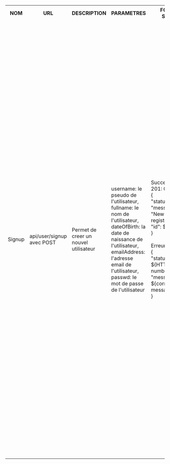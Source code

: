 <table>
    <tr>
        <th>NOM</th>
        <th>URL</th>
        <th>DESCRIPTION</th>
        <th>PARAMETRES</th>
        <th>FORMAT SORTIE</th>
        <th>EXEMPLE SORTIE</th>
        <th>ERREURS POSSIBLES</th>
        <th>AVANCEMENT</th>
        <th>CLASSES / FICHIERS .js</th>
        <th>INFOS SUPPLEMENTAIRES</th>
    </tr>
    <tr>
        <td>Signup</td>
        <td>api/user/signup avec POST</td>
        <td>Permet de creer un nouvel utilisateur</td>
        <td>
            username: le pseudo de l'utilisateur,<br>
            fullname: le nom de l'utilisateur,<br>
            dateOfBirth: la date de naissance de l'utilisateur,<br>
            emailAddress: l'adresse email de l'utilisateur,<br>
            passwd: le mot de passe de l'utilisateur<br>
        </td>
        <td>
            Succes: HTTP 201: Created<br>
            {<br>
                "status": 201,<br>
                "message": "New user registered",<br>
                "id": ${id}<br>
            }<br><br>
            Erreur: <br>
            {<br>
                "status": ${HTTP number},<br>
                "message": ${corresponding message}<br>
            }<br>
        </td>
        <td>
            Succes: HTTP 201: Created<br>
            {<br>
                "status": 201,<br>
                "message": "New user registered",<br>
                "id": 1<br>
            }<br><br>
            Erreur: HTTP 40O: Bad Request<br>
            {<br>
                "status": 400,<br>
                "message": "Missing Fields"<br>
            }<br><br>
            Erreur: HTTP 409: Conflict<br>
            {<br>
                "status": 409,<br>
                "message": "Username already exists"<br>
            }<br><br>
            Erreur: HTTP 409: Conflict<br>
            {<br>
                "status": 409,<br>
                "message": "Email address already exists"<br>
            }<br><br>
            Erreur: HTTP 422: Unprocessable Entity<br>
            {<br>
                "status": 422,<br>
                "message": "Invalid date of birth"<br>
            }<br><br>
            Erreur: HTTP 422: Unprocessable Entity<br>
            {<br>
                "status": 422,<br>
                "message": "Invalid name"<br>
            }<br><br>
            Erreur: HTTP 422: Unprocessable Entity<br>
            {<br>
                "status": 422,<br>
                "message": "Invalid username"<br>
            }<br>
        </td>
        <td>
            Champs manquant -> 400<br>
            Username existe déjà -> 409<br>
            Username au format invalid -> 409<br>
            Email existe déjà -> 409<br>
            Date de naissance au format invalide ou age < 13 ans -> 422<br>
            Nom au format invalide ou nom inapproprie -> 422<br>
        </td>
        <td>Fini</td>
        <td>apiUser.js (in src/api/), users.js (in src/entities/), testSignup.js (in tests/)</td>
        <td>...</td>
    </tr>
</table>